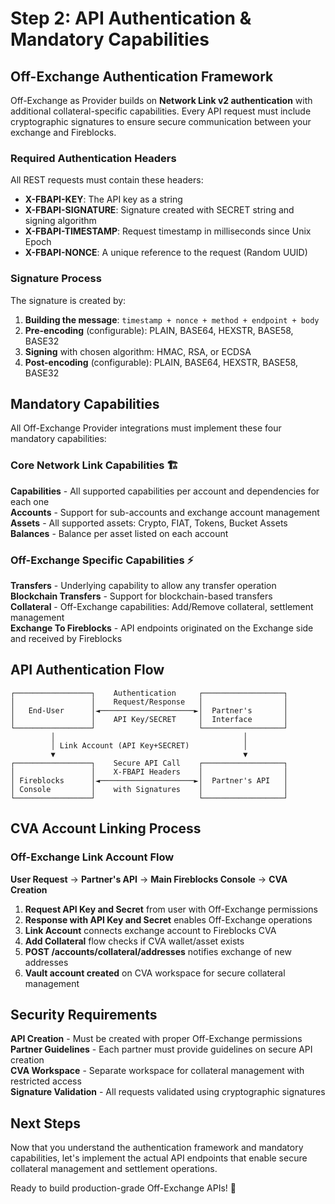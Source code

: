 # Step 2: API Authentication & Mandatory Capabilities

## Off-Exchange Authentication Framework

Off-Exchange as Provider builds on **Network Link v2 authentication** with additional collateral-specific capabilities. Every API request must include cryptographic signatures to ensure secure communication between your exchange and Fireblocks.

### Required Authentication Headers

All REST requests must contain these headers:

- **X-FBAPI-KEY**: The API key as a string
- **X-FBAPI-SIGNATURE**: Signature created with SECRET string and signing algorithm  
- **X-FBAPI-TIMESTAMP**: Request timestamp in milliseconds since Unix Epoch
- **X-FBAPI-NONCE**: A unique reference to the request (Random UUID)

### Signature Process

The signature is created by:
1. **Building the message**: `timestamp + nonce + method + endpoint + body`
2. **Pre-encoding** (configurable): PLAIN, BASE64, HEXSTR, BASE58, BASE32
3. **Signing** with chosen algorithm: HMAC, RSA, or ECDSA
4. **Post-encoding** (configurable): PLAIN, BASE64, HEXSTR, BASE58, BASE32

## Mandatory Capabilities

All Off-Exchange Provider integrations must implement these four mandatory capabilities:

### Core Network Link Capabilities 🏗️

**Capabilities** - All supported capabilities per account and dependencies for each one  
**Accounts** - Support for sub-accounts and exchange account management  
**Assets** - All supported assets: Crypto, FIAT, Tokens, Bucket Assets  
**Balances** - Balance per asset listed on each account

### Off-Exchange Specific Capabilities ⚡

**Transfers** - Underlying capability to allow any transfer operation  
**Blockchain Transfers** - Support for blockchain-based transfers  
**Collateral** - Off-Exchange capabilities: Add/Remove collateral, settlement management  
**Exchange To Fireblocks** - API endpoints originated on the Exchange side and received by Fireblocks

## API Authentication Flow

```
┌─────────────────┐    Authentication     ┌──────────────────┐
│                 │    Request/Response   │                  │
│   End-User      │◄─────────────────────►│  Partner's       │
│                 │    API Key/SECRET     │  Interface       │
└─────────────────┘                       └──────────────────┘
         │                                          │
         │ Link Account (API Key+SECRET)            │
         ▼                                          ▼
┌─────────────────┐    Secure API Call    ┌──────────────────┐
│                 │    X-FBAPI Headers    │                  │
│ Fireblocks      │◄─────────────────────►│  Partner's API   │
│ Console         │    with Signatures    │                  │
└─────────────────┘                       └──────────────────┘
```

<!--QUIZ_PLACEHOLDER-->

## CVA Account Linking Process

### Off-Exchange Link Account Flow

**User Request** → **Partner's API** → **Main Fireblocks Console** → **CVA Creation**

1. **Request API Key and Secret** from user with Off-Exchange permissions
2. **Response with API Key and Secret** enables Off-Exchange operations  
3. **Link Account** connects exchange account to Fireblocks CVA
4. **Add Collateral** flow checks if CVA wallet/asset exists
5. **POST /accounts/collateral/addresses** notifies exchange of new addresses
6. **Vault account created** on CVA workspace for secure collateral management

## Security Requirements

**API Creation** - Must be created with proper Off-Exchange permissions  
**Partner Guidelines** - Each partner must provide guidelines on secure API creation  
**CVA Workspace** - Separate workspace for collateral management with restricted access  
**Signature Validation** - All requests validated using cryptographic signatures

## Next Steps

Now that you understand the authentication framework and mandatory capabilities, let&apos;s implement the actual API endpoints that enable secure collateral management and settlement operations.

Ready to build production-grade Off-Exchange APIs! 🎯